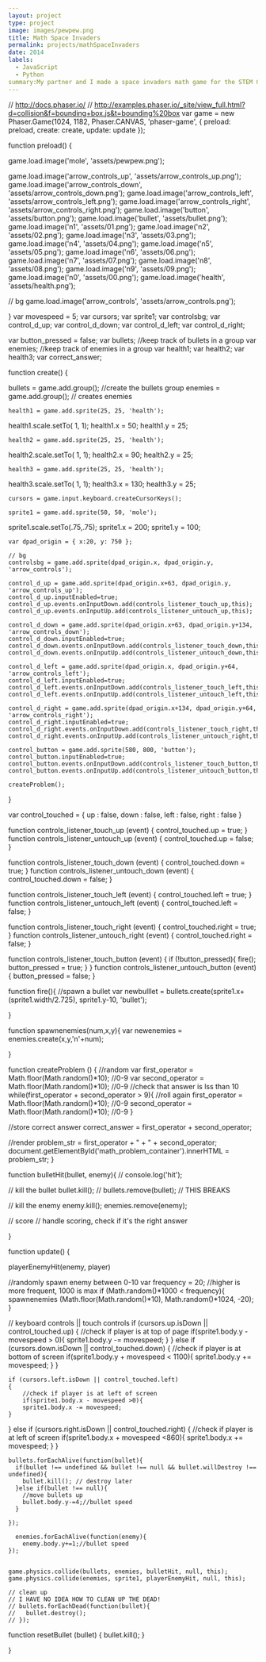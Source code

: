 ```yaml
---
layout: project
type: project
image: images/pewpew.png
title: Math Space Invaders
permalink: projects/mathSpaceInvaders
date: 2014
labels:
  - JavaScript
  - Python
summary:My partner and I made a space invaders math game for the STEM Conference
---
```



// http://docs.phaser.io/
// http://examples.phaser.io/_site/view_full.html?d=collision&f=bounding+box.js&t=bounding%20box
var game = new Phaser.Game(1024, 1182, Phaser.CANVAS,
  'phaser-game', {
    preload: preload,
    create: create,
    update: update
  });

function preload() {

   game.load.image('mole', 'assets/pewpew.png');
   
   game.load.image('arrow_controls_up', 'assets/arrow_controls_up.png');
   game.load.image('arrow_controls_down', 'assets/arrow_controls_down.png');
   game.load.image('arrow_controls_left', 'assets/arrow_controls_left.png');
   game.load.image('arrow_controls_right', 'assets/arrow_controls_right.png');
    game.load.image('button', 'assets/button.png');
   game.load.image('bullet', 'assets/bullet.png');
   game.load.image('n1', 'assets/01.png');
   game.load.image('n2', 'assets/02.png');
  game.load.image('n3', 'assets/03.png');
game.load.image('n4', 'assets/04.png');
  game.load.image('n5', 'assets/05.png');
game.load.image('n6', 'assets/06.png');
game.load.image('n7', 'assets/07.png');
game.load.image('n8', 'assets/08.png');
game.load.image('n9', 'assets/09.png');
game.load.image('n0', 'assets/00.png');
game.load.image('health', 'assets/health.png');

   // bg
   game.load.image('arrow_controls', 'assets/arrow_controls.png');

}
var movespeed = 5;
var cursors;
var sprite1;
var controlsbg;
var control_d_up;
var control_d_down;
var control_d_left;
var control_d_right;

var button_pressed = false;
var bullets; //keep track of bullets in a group
var enemies; //keep track of enemies in a group
var health1;
var health2;
var health3;
var correct_answer;

function create() {

  bullets = game.add.group(); //create the bullets group
  enemies = game.add.group(); // creates enemies

    health1 = game.add.sprite(25, 25, 'health');
health1.scale.setTo( 1, 1);
    health1.x = 50;
    health1.y = 25;

    health2 = game.add.sprite(25, 25, 'health');
health2.scale.setTo( 1, 1);
    health2.x = 90;
    health2.y = 25;

    health3 = game.add.sprite(25, 25, 'health');
health3.scale.setTo( 1, 1);
    health3.x = 130;
    health3.y = 25;

    cursors = game.input.keyboard.createCursorKeys();

    sprite1 = game.add.sprite(50, 50, 'mole');
sprite1.scale.setTo(.75,.75);
    sprite1.x = 200;
    sprite1.y = 100;

    var dpad_origin = { x:20, y: 750 };

    // bg
    controlsbg = game.add.sprite(dpad_origin.x, dpad_origin.y, 'arrow_controls');

    control_d_up = game.add.sprite(dpad_origin.x+63, dpad_origin.y, 'arrow_controls_up');
    control_d_up.inputEnabled=true;
    control_d_up.events.onInputDown.add(controls_listener_touch_up,this);
    control_d_up.events.onInputUp.add(controls_listener_untouch_up,this);

    control_d_down = game.add.sprite(dpad_origin.x+63, dpad_origin.y+134, 'arrow_controls_down');
    control_d_down.inputEnabled=true;
    control_d_down.events.onInputDown.add(controls_listener_touch_down,this);
    control_d_down.events.onInputUp.add(controls_listener_untouch_down,this);

    control_d_left = game.add.sprite(dpad_origin.x, dpad_origin.y+64, 'arrow_controls_left');
    control_d_left.inputEnabled=true;
    control_d_left.events.onInputDown.add(controls_listener_touch_left,this);
    control_d_left.events.onInputUp.add(controls_listener_untouch_left,this);

    control_d_right = game.add.sprite(dpad_origin.x+134, dpad_origin.y+64, 'arrow_controls_right');
    control_d_right.inputEnabled=true;
    control_d_right.events.onInputDown.add(controls_listener_touch_right,this);
    control_d_right.events.onInputUp.add(controls_listener_untouch_right,this);

    control_button = game.add.sprite(580, 800, 'button');
    control_button.inputEnabled=true;
    control_button.events.onInputDown.add(controls_listener_touch_button,this);
    control_button.events.onInputUp.add(controls_listener_untouch_button,this);

    createProblem();
}



var control_touched = {
  up : false,
  down : false,
  left : false,
  right : false
}

function controls_listener_touch_up (event) {
  control_touched.up = true;
}
function controls_listener_untouch_up (event) {
  control_touched.up = false;
}

function controls_listener_touch_down (event) {
  control_touched.down = true;
}
function controls_listener_untouch_down (event) {
  control_touched.down = false;
}

function controls_listener_touch_left (event) {
  control_touched.left = true;
}
function controls_listener_untouch_left (event) {
  control_touched.left = false;
}

function controls_listener_touch_right (event) {
  control_touched.right = true;
}
function controls_listener_untouch_right (event) {
  control_touched.right = false;
}

function controls_listener_touch_button (event) {
  if (!button_pressed){
    fire();
    button_pressed = true;
  }
}
function controls_listener_untouch_button (event) {
  button_pressed = false;
}

function fire(){
//spawn a bullet
var newbulllet = bullets.create(sprite1.x+(sprite1.width/2.725), sprite1.y-10, 'bullet');

}

function spawnenemies(num,x,y){
var newenemies = enemies.create(x,y,'n'+num);

}

function createProblem () {
  //random
  var first_operator = Math.floor(Math.random()*10); //0-9
  var second_operator = Math.floor(Math.random()*10); //0-9
  //check that answer is lss than 10
  while(first_operator + second_operator > 9){ //roll again
    first_operator = Math.floor(Math.random()*10); //0-9
    second_operator = Math.floor(Math.random()*10); //0-9
  }

  //store correct answer
  correct_answer = first_operator + second_operator;

  //render
  problem_str = first_operator + " + " + second_operator;
  document.getElementById('math_problem_container').innerHTML = problem_str;
}

function bulletHit(bullet, enemy){
  // console.log('hit');

  // kill the bullet
  bullet.kill();
  // bullets.remove(bullet); // THIS BREAKS

  // kill the enemy
  enemy.kill();
  enemies.remove(enemy);

  // score
  // handle scoring, check if it's the right answer




}

function update() {

  playerEnemyHit(enemy, player)

  //randomly spawn enemy between 0-10
    var frequency = 20; //higher is more frequent, 1000 is max
    if (Math.random()*1000 < frequency){
      spawnenemies (Math.floor(Math.random()*10), Math.random()*1024, -20);
    }

  // keyboard controls || touch controls
    if (cursors.up.isDown || control_touched.up)
    {
        //check if player is at top of page
        if(sprite1.body.y - movespeed > 0){
        sprite1.body.y -= movespeed;
    }
  }
    else if (cursors.down.isDown || control_touched.down)
    {
        //check if player is at bottom of screen
        if(sprite1.body.y + movespeed < 1100){
        sprite1.body.y += movespeed;
    }
  }

    if (cursors.left.isDown || control_touched.left)
    {
        //check if player is at left of screen
        if(sprite1.body.x - movespeed >0){
        sprite1.body.x -= movespeed;
    }
  }
    else if (cursors.right.isDown || control_touched.right)
    {
        //check if player is at left of screen
        if(sprite1.body.x + movespeed <860){
        sprite1.body.x += movespeed;
      }
    }


    bullets.forEachAlive(function(bullet){
      if(bullet !== undefined && bullet !== null && bullet.willDestroy !== undefined){
        bullet.kill(); // destroy later
      }else if(bullet !== null){
        //move bullets up
        bullet.body.y-=4;//bullet speed
      }

    });

      enemies.forEachAlive(function(enemy){
        enemy.body.y+=1;//bullet speed
    });


    game.physics.collide(bullets, enemies, bulletHit, null, this);
    game.physics.collide(enemies, sprite1, playerEnemyHit, null, this);
    
    // clean up
    // I HAVE NO IDEA HOW TO CLEAN UP THE DEAD!
    // bullets.forEachDead(function(bullet){
    //   bullet.destroy();
    // });

function resetBullet (bullet) {
bullet.kill();
}

}

